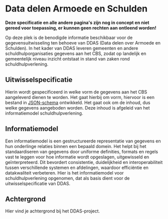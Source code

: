 # Data delen Armoede en Schulden

**Deze specificatie en alle andere pagina's zijn nog in concept en niet gereed voor toepassing, er kunnen geen rechten aan ontleend worden!** 

Op deze plek is de benodigde informatie beschikbaar voor de gegevensuitwisseling ten behoeve van DDAS (Data delen over Armoede en Schulden). In het kader van DDAS leveren gemeenten en andere schuldhulporganisaties gegevens aan het CBS, zodat op landelijk en gemeentelijk niveau inzicht ontstaat in stand van zaken rond schuldhulpverlening.  

## Uitwisselspecificatie

Hierin wordt gespecificeerd in welke vorm de gegevens aan het CBS aangeleverd dienen te worden. Het gaat hierbij om vorm, hiervoor is een bestand in [JSON-schema](https://json-schema.org) ontwikkeld. Het gaat ook om de inhoud, dus welke gegevens aangeboden worden. Deze inhoud is afgeleid van het informatiemodel schuldhulpverlening.  

## Informatiemodel

Een informatiemodel is een gestructureerde representatie van gegevens en hun onderlinge relaties binnen een bepaald domein. Het helpt bij het standaardiseren van gegevens door uniforme definities, formats en regels vast te leggen voor hoe informatie wordt opgeslagen, uitgewisseld en geïnterpreteerd. Dit bevordert consistentie, duidelijkheid en interoperabiliteit tussen verschillende systemen en afdelingen, waardoor efficiëntie en datakwaliteit verbeteren. Hier is het informatiemodel voor schuldhulpverlening opgenomen, dat als basis dient voor de uitwisselspecificatie van DDAS. 

## Achtergrond

Hier vind je achtergrond bij het DDAS-project.

